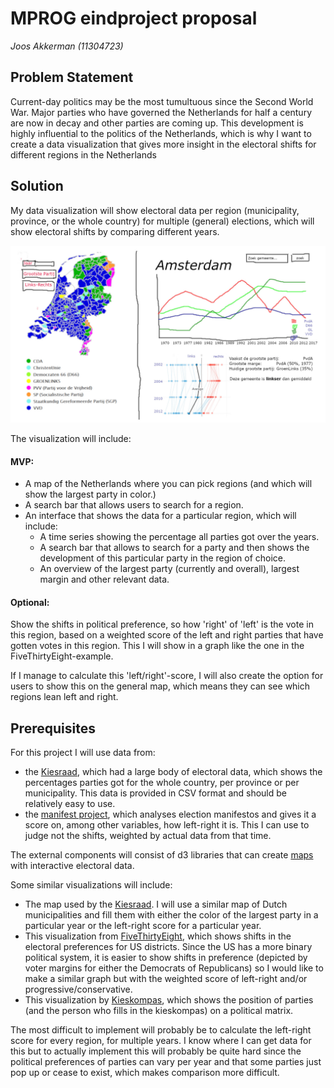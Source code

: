 # MPROG eindproject proposal
*Joos Akkerman (11304723)*

## Problem Statement
Current-day politics may be the most tumultuous since the Second World War. Major parties
who have governed the Netherlands for half a century are now in decay and other parties
are coming up. This development is highly influential to the politics of the Netherlands,
which is why I want to create a data visualization that gives more insight in the electoral
shifts for different regions in the Netherlands

## Solution
My data visualization will show electoral data per region (municipality, province, or the
whole country) for multiple (general) elections, which will show electoral shifts
by comparing different years.

![alt text](https://github.com/JAkkerman/MPROG_Project/blob/master/Proj_proposal1.jpg)

The visualization will include:

#### MVP:
* A map of the Netherlands where you can pick regions (and which will show the largest party in color.)
* A search bar that allows users to search for a region.
* An interface that shows the data for a particular region, which will include:
  * A time series showing the percentage all parties got over the years.
  * A search bar that allows to search for a party and then shows the development of this
    particular party in the region of choice.
  * An overview of the largest party (currently and overall), largest margin and other relevant data.

#### Optional:
Show the shifts in political preference, so how 'right' of 'left' is the vote in this
region, based on a weighted score of the left and right parties that have gotten
votes in this region. This I will show in a graph like the one in the FiveThirtyEight-example.

If I manage to calculate this 'left/right'-score, I will also create the option for users
to show this on the general map, which means they can see which regions lean left and
right.

## Prerequisites
For this project I will use data from:
* the [Kiesraad](https://www.verkiezingsuitslagen.nl/verkiezingen/detail/TK20170315),
  which had a large body of electoral data, which shows the percentages parties
  got for the whole country, per province or per municipality. This data is provided in
  CSV format and should be relatively easy to use.
* the [manifest project](https://manifesto-project.wzb.eu/), which analyses election manifestos
  and gives it a score on, among other variables, how left-right it is. This I can use to judge not
  the shifts, weighted by actual data from that time.

The external components will consist of d3 libraries that can create [maps](https://www.theguardian.com/environment/interactive/2013/may/14/alaska-villages-frontline-global-warming) with interactive electoral data.

Some similar visualizations will include:
* The map used by the [Kiesraad](https://www.verkiezingsuitslagen.nl/verkiezingen/detail/TK20170315). I will use a similar
  map of Dutch municipalities and fill them with either the color of the largest party in a particular year or the left-right
  score for a particular year.
* This visualization from [FiveThirtyEight](https://fivethirtyeight.com/features/americas-electoral-map-is-changing/),
  which shows shifts in the electoral preferences for US districts. Since the US has a more binary political
  system, it is easier to show shifts in preference (depicted by voter margins for either the Democrats of Republicans)
  so I would like to make a similar graph but with the weighted score of left-right and/or progressive/conservative.
* This visualization by [Kieskompas](https://www.kieskompas.nl/media/filer_public/5a/9d/5a9d70f7-7ce7-47da-9e71-9676b6d7e61b/landschap_tk.png), which shows the position of parties (and the person who fills in the kieskompas) on a political matrix.

The most difficult to implement will probably be to calculate the left-right score for every region, for multiple years. I know
where I can get data for this but to actually implement this will probably be quite hard since the political preferences of
parties can vary per year and that some parties just pop up or cease to exist, which makes comparison more difficult. 
